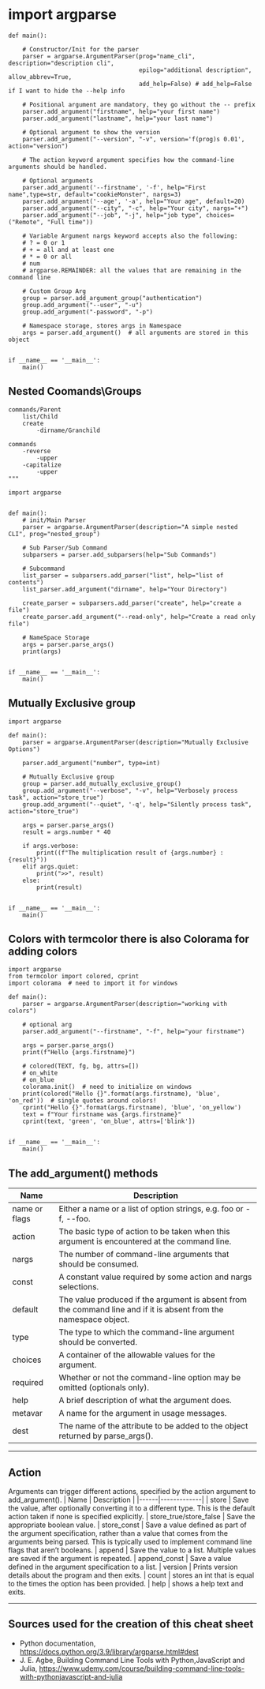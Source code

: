 # import argparse
````
def main():

    # Constructor/Init for the parser
    parser = argparse.ArgumentParser(prog="name_cli", description="description cli",
                                     epilog="additional description", allow_abbrev=True,
                                     add_help=False) # add_help=False if I want to hide the --help info
    
    # Positional argument are mandatory, they go without the -- prefix
    parser.add_argument("firstname", help="your first name")
    parser.add_argument("lastname", help="your last name")
    
    # Optional argument to show the version
    parser.add_argument("--version", "-v", version='f(prog)s 0.01', action="version")
    
    # The action keyword argument specifies how the command-line arguments should be handled. 
    
    # Optional arguments
    parser.add_argument('--firstname', '-f', help="First name",type=str, default="cookieMonster", nargs=3)
    parser.add_argument('--age', '-a', help="Your age", default=20)
    parser.add_argument("--city", "-c", help="Your city", nargs="+")
    parser.add_argument("--job", "-j", help="job type", choices=("Remote", "Full time"))
    
    # Variable Argument nargs keyword accepts also the following:
    # ? = 0 or 1
    # + = all and at least one
    # * = 0 or all
    # num
    # argparse.REMAINDER: all the values that are remaining in the command line
    
    # Custom Group Arg
    group = parser.add_argument_group("authentication")
    group.add_argument("--user", "-u")
    group.add_argument("-password", "-p")
    
    # Namespace storage, stores args in Namespace
    args = parser.add_argument()  # all arguments are stored in this object


if __name__ == '__main__':
    main()

````
## Nested Coomands\Groups
````
commands/Parent
    list/Child
    create
        -dirname/Granchild

commands
    -reverse
        -upper
    -capitalize
        -upper
"""

import argparse


def main():
    # init/Main Parser
    parser = argparse.ArgumentParser(description="A simple nested CLI", prog="nested_group")

    # Sub Parser/Sub Command
    subparsers = parser.add_subparsers(help="Sub Commands")

    # Subcommand
    list_parser = subparsers.add_parser("list", help="list of contents")
    list_parser.add_argument("dirname", help="Your Directory")

    create_parser = subparsers.add_parser("create", help="create a file")
    create_parser.add_argument("--read-only", help="Create a read only file")

    # NameSpace Storage
    args = parser.parse_args()
    print(args)


if __name__ == '__main__':
    main()
````
## Mutually Exclusive group
````
import argparse

def main():
    parser = argparse.ArgumentParser(description="Mutually Exclusive Options")

    parser.add_argument("number", type=int)

    # Mutually Exclusive group
    group = parser.add_mutually_exclusive_group()
    group.add_argument("--verbose", "-v", help="Verbosely process task", action="store_true")
    group.add_argument("--quiet", '-q', help="Silently process task", action="store_true")

    args = parser.parse_args()
    result = args.number * 40
    
    if args.verbose:
        print((f"The multiplication result of {args.number} : {result}"))
    elif args.quiet:
        print(">>", result)
    else:
        print(result)


if __name__ == '__main__':
    main()
````
## Colors with termcolor there is also Colorama for adding colors
````
import argparse
from termcolor import colored, cprint
import colorama  # need to import it for windows

def main():
    parser = argparse.ArgumentParser(description="working with colors")

    # optional arg
    parser.add_argument("--firstname", "-f", help="your firstname")

    args = parser.parse_args()
    print(f"Hello {args.firstname}")

    # colored(TEXT, fg, bg, attrs=[])
    # on_white
    # on_blue
    colorama.init()  # need to initialize on windows
    print(colored("Hello {}".format(args.firstname), 'blue', 'on_red'))  # single quotes around colors!
    cprint("Hello {}".format(args.firstname), 'blue', 'on_yellow') 
    text = f"Your firstname was {args.firstname}"
    cprint(text, 'green', 'on_blue', attrs=['blink'])


if __name__ == '__main__':
    main()
````

## The add_argument() methods
| Name | Description |
|------|-------------|
| name or flags | Either a name or a list of option strings, e.g. foo or -f, --foo.
| action | The basic type of action to be taken when this argument is encountered at the command line.
| nargs | The number of command-line arguments that should be consumed.
| const | A constant value required by some action and nargs selections.
| default | The value produced if the argument is absent from the command line and if it is absent from the namespace object.
| type | The type to which the command-line argument should be converted.
| choices | A container of the allowable values for the argument.
| required | Whether or not the command-line option may be omitted (optionals only).
| help | A brief description of what the argument does.
| metavar | A name for the argument in usage messages.
| dest | The name of the attribute to be added to the object returned by parse_args().
___
## Action

Arguments can trigger different actions, specified by the action argument to add_argument().
| Name | Description |
|------|-------------|
| store | Save the value, after optionally converting it to a different type. This is the default action taken if none is specified explicitly.
| store_true/store_false | Save the appropriate boolean value.
| store_const | Save a value defined as part of the argument specification, rather than a value that comes from the arguments being parsed. This is typically used to implement command line flags that aren’t booleans.
| append | Save the value to a list. Multiple values are saved if the argument is repeated.
| append_const | Save a value defined in the argument specification to a list.
| version | Prints version details about the program and then exits.
| count | stores an int that is equal to the times the option has been provided.
| help | shows a help text and exits.
___
## Sources used for the creation of this cheat sheet
- Python documentation, https://docs.python.org/3.9/library/argparse.html#dest
- J. E. Agbe, Building Command Line Tools with Python,JavaScript and Julia, https://www.udemy.com/course/building-command-line-tools-with-pythonjavascript-and-julia
